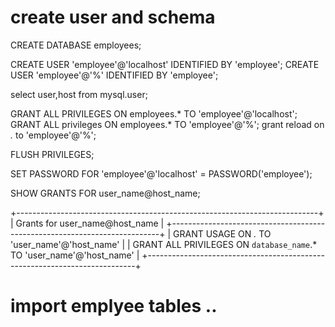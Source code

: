 # create user and schema

CREATE DATABASE employees;

CREATE USER 'employee'@'localhost' IDENTIFIED BY 'employee';
CREATE USER 'employee'@'%' IDENTIFIED BY 'employee';

select user,host from mysql.user;

GRANT ALL PRIVILEGES ON employees.* TO 'employee'@'localhost';
GRANT ALL privileges ON employees.* TO 'employee'@'%';
grant  reload on *.*  to 'employee'@'%';

FLUSH PRIVILEGES;

SET PASSWORD FOR 'employee'@'localhost' = PASSWORD('employee');

SHOW GRANTS FOR user_name@host_name;

+---------------------------------------------------------------------------+
| Grants for user_name@host_name                                       |
+---------------------------------------------------------------------------+
| GRANT USAGE ON *.* TO 'user_name'@'host_name'                        |
| GRANT ALL PRIVILEGES ON `database_name`.* TO 'user_name'@'host_name' |
+---------------------------------------------------------------------------+



# import emplyee tables ..